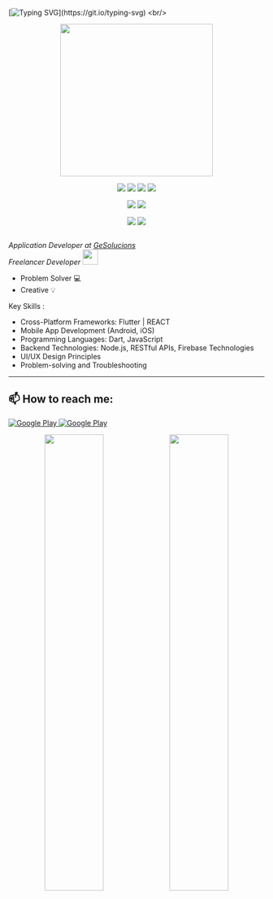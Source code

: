 <p align="center">

 [![Typing SVG](https://readme-typing-svg.herokuapp.com?font=Cairo&color=9ED6F8&size=30&lines=Hey!+There;I'm+Owais+Khan...;I'm+a+.NEt+Devloper...;Specialized+in+Mobile+Dev..)](https://git.io/typing-svg)
 <br/>
 <div align="center">
  <img src="https://raw.githubusercontent.com/faiqkhan480/faiqkhan480/main/code.gif" height=300 >
 </div>

</p>

<p>
  <div align="center">
    <img src="https://img.shields.io/badge/Android-3DDC84?style=for-the-badge&logo=android&logoColor=white">
    <img src="https://img.shields.io/badge/Flutter-%2302569B.svg?style=for-the-badge&logo=Flutter&logoColor=white">
    <img src="https://img.shields.io/badge/iOS-000000?style=for-the-badge&logo=ios&logoColor=white">
    <img src="https://img.shields.io/badge/dart-%230175C2.svg?style=for-the-badge&logo=dart&logoColor=white">
  </div>
</p>

<p>
<div align="center">
  <img src="https://img.shields.io/badge/Firebase-ffcb2b?style=for-the-badge&logo=firebase&logoColor=black">
  <img src="https://img.shields.io/badge/sqflite-%2307405e.svg?style=for-the-badge&logo=sqlite&logoColor=white">
</div>
</p>

<p>
<div align="center">
  <img src="https://img.shields.io/badge/Adobe%20XD-470137?style=for-the-badge&logo=Adobe%20XD&logoColor=#FF61F6">
  <img src="https://img.shields.io/badge/adobe%20photoshop-%2331A8FF.svg?style=for-the-badge&logo=adobe%20photoshop&logoColor=white">
</div>
</p>

<p><img src="https://komarev.com/ghpvc/?username=OwaisKhan837&style=flat-square&color=red" alt=""></p>
<p><em>Application Developer at <a href="http://must.edu.eg">GeSolucions </a></br> 
Freelancer Developer <img src="https://media.giphy.com/media/WUlplcMpOCEmTGBtBW/giphy.gif" width="30"> 
</em></p>

<!--- Entrepreneur :rocket:-->
- Problem Solver :computer:
- Creative :bulb:

Key Skills :
- Cross-Platform Frameworks: Flutter | REACT
- Mobile App Development (Android, iOS)
- Programming Languages: Dart, JavaScript
- Backend Technologies: Node.js, RESTful APIs, Firebase Technologies
- UI/UX Design Principles
- Problem-solving and Troubleshooting

<hr>

<h2> 📫 How to reach me: </h2>

<!--- 
- personal email : shayankhan480@gmail.com
-->
<p>
 <a href="https://www.facebook.com/Faique.Saeed480" target="_blank">
  <img alt="Google Play" src="https://img.shields.io/badge/Facebook-4267B2.svg?style=for-the-badge&logo=facebook&logoColor=white" />
 </a> 
 <a href="https://www.linkedin.com/in/faique-saeed-89bb5411b" target="_blank">
  <img alt="Google Play" src="https://img.shields.io/badge/linkedin-0077b5.svg?style=for-the-badge&logo=linkedin&logoColor=white" />
 </a>


<p align="center">
  <img width="48%" src="https://github-readme-stats.vercel.app/api?username=OwaisKhan837&show_icons=true&theme=cobalt2&count_private=true&include_all_commits=true&hide_border=true&bg_color=DEG,145277,471069&line_height=23" /> 
  <img width="48%" src="https://github-readme-streak-stats.herokuapp.com?user=OwaisKhan837&theme=cobalt2&hide_border=true&background=45%2C145277%2C471069" />
</p>

<!--
![Anurag's GitHub stats](https://github-readme-stats.vercel.app/api?username=faiqkhan480&show_icons=true&theme=cobalt2&bg_color=DEG,145277,471069)
-->

<!--
[![Top Langs](https://github-readme-stats.vercel.app/api/top-langs/?username=faiqkhan480&langs_count=8&theme=cobalt2&bg_color=DEG,145277,471069)](https://github.com/anuraghazra/github-readme-stats)
-->


<!--
**faiqkhan480/faiqkhan480** is a ✨ _special_ ✨ repository because its `README.md` (this file) appears on your GitHub profile.

Here are some ideas to get you started:

- 🔭 I’m currently working on ...
- 🌱 I’m currently learning ...
- 👯 I’m looking to collaborate on ...
- 🤔 I’m looking for help with ...
- 💬 Ask me about ...
- 📫 How to reach me: ...
- 😄 Pronouns: ...
- ⚡ Fun fact: ...
-->
